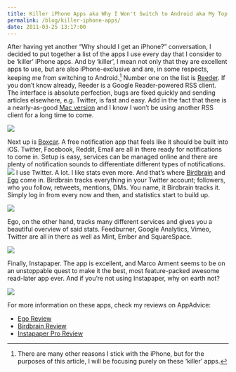 ```yaml
---
title: Killer iPhone Apps aka Why I Won't Switch to Android aka My Top Five iPhone-Exclusive Apps
permalink: /blog/killer-iphone-apps/
date: 2011-03-25 13:17:00
---
```


After having yet another “Why should I get an iPhone?” conversation, I decided to put together a list of the apps I use every day that I consider to be ‘killer’ iPhone apps. And by ‘killer’, I mean not only that they are excellent apps to use, but are also iPhone-exclusive and are, in some respects, keeping me from switching to Android.[^1] Number one on the list is [Reeder](http://reederapp.com). If you don’t know already, Reeder is a Google Reader-powered RSS client. The interface is absolute perfection, bugs are fixed quickly and sending articles elsewhere, e.g. Twitter, is fast and easy. Add in the fact that there is a nearly-as-good [Mac version](http://madeatgloria.com/brewery/silvio/reeder) and I know I won’t be using another RSS client for a long time to come. 

![](http://therobb.com/resources/iphone/reeder.png)

Next up is [Boxcar](http://boxcar.io). A free notification app that feels like it should be built into iOS. Twitter, Facebook, Reddit, Email are all in there ready for notifications to come in. Setup is easy, services can be managed online and there are plenty of notification sounds to differentiate different types of notifications. ![](http://therobb.com/resources/iphone/boxcar.png) I use Twitter. A lot. I like stats even more. And that’s where [Birdbrain](http://birdbrainapp.com) and [Ego](http://egoapp.com) come in. Birdbrain tracks everything in your Twitter account; followers, who you follow, retweets, mentions, DMs. You name, it Birdbrain tracks it. Simply log in from every now and then, and statistics start to build up. 

![](http://therobb.com/resources/iphone/birdbrain.png) 

Ego, on the other hand, tracks many different services and gives you a beautiful overview of said stats. Feedburner, Google Analytics, Vimeo, Twitter are all in there as well as Mint, Ember and SquareSpace. 

![](http://therobb.com/resources/iphone/ego1.png)

Finally, Instapaper. The app is excellent, and Marco Arment seems to be on an unstoppable quest to make it the best, most feature-packed awesome read-later app ever. And if you’re not using Instapaper, why on earth not? 

![](http://therobb.com/resources/iphone/instapaper.png) 

For more information on these apps, check my reviews on AppAdvice: 

  * [Ego Review](/blog/appadvice-review-ego/)
  * [Birdbrain Review](/blog/appadvice-review-birdbrain/)
  * [Instapaper Pro Review](/blog/appadvice-review-instapaper-pro/)

[^1]: There are many other reasons I stick with the iPhone, but for the purposes of this article, I will be focusing purely on these ‘killer’ apps.